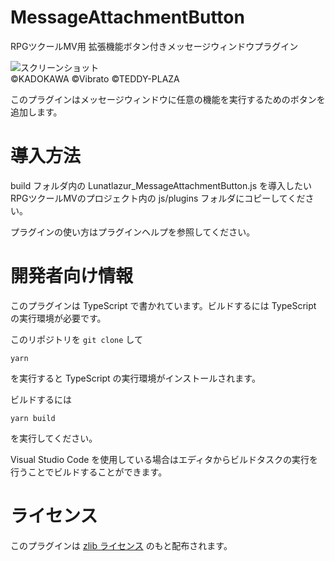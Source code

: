 # MessageAttachmentButton
RPGツクールMV用 拡張機能ボタン付きメッセージウィンドウプラグイン

![スクリーンショット](./doc/message-attachment-button-1.jpg)\
©KADOKAWA ©Vibrato ©TEDDY-PLAZA

このプラグインはメッセージウィンドウに任意の機能を実行するためのボタンを追加します。

# 導入方法
build フォルダ内の Lunatlazur_MessageAttachmentButton.js を導入したいRPGツクールMVのプロジェクト内の js/plugins フォルダにコピーしてください。

プラグインの使い方はプラグインヘルプを参照してください。

# 開発者向け情報

このプラグインは TypeScript で書かれています。ビルドするには TypeScript の実行環境が必要です。

このリポジトリを `git clone` して

```
yarn
```

を実行すると TypeScript の実行環境がインストールされます。

ビルドするには

```
yarn build
```

を実行してください。

Visual Studio Code を使用している場合はエディタからビルドタスクの実行を行うことでビルドすることができます。

# ライセンス
このプラグインは [zlib ライセンス](LISENCE) のもと配布されます。

[LISENCE]: https://github.com/Lunatlazur/rpgmakermv-plugins/blob/develop/packages/MessageAttachmentButton/LISENCE
